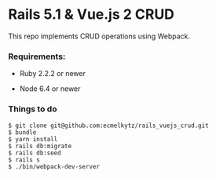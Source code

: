 # Rails 5.1 & Vue.js 2 CRUD

This repo implements CRUD operations using Webpack.

### Requirements:

- Ruby 2.2.2 or newer

- Node 6.4 or newer

### Things to do
```
$ git clone git@github.com:ecmelkytz/rails_vuejs_crud.git
$ bundle
$ yarn install
$ rails db:migrate
$ rails db:seed
$ rails s
$ ./bin/webpack-dev-server
```
